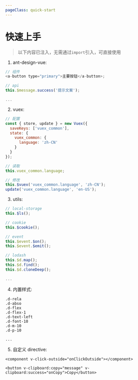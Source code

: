 ```yaml
---
pageClass: quick-start
---
```


# 快速上手

> 以下内容已注入，无需通过`import`引入，可直接使用

1. ant-design-vue:

```js
// 组件
<a-button type="primary">主要按钮</a-button>;

// api
this.$message.success('提示文案');

...
```

2. vuex:

```js
// 配置
const { store, update } = new Vuex({
  saveKeys: ['vuex_common'],
  state: {
    vuex_common: {
      language: 'zh-CN'
    }
  }
});

// 读取
this.vuex_common.language;

// 修改
this.$vuex('vuex_common.language', 'zh-CN');
update('vuex_common.language', 'en-US');
```

3. utils:

```js
// local-storage
this.$ls();

// cookie
this.$cookie();

// event
this.$event.$on();
this.$event.$emit();

// lodash
this.$d.map();
this.$d.find();
this.$d.cloneDeep();

...
```

4. 内置样式:

```
.d-rela
.d-abso
.d-flex
.d-flex-1
.d-text-left
.d-font-10
.d-m-10
.d-p-10

...
```

5. 自定义 directive:

```vue
<component v-click-outside="onClickOutside"></component>

<button v-clipboard:copy="message" v-clipboard:success="onCopy">Copy</button>
```
